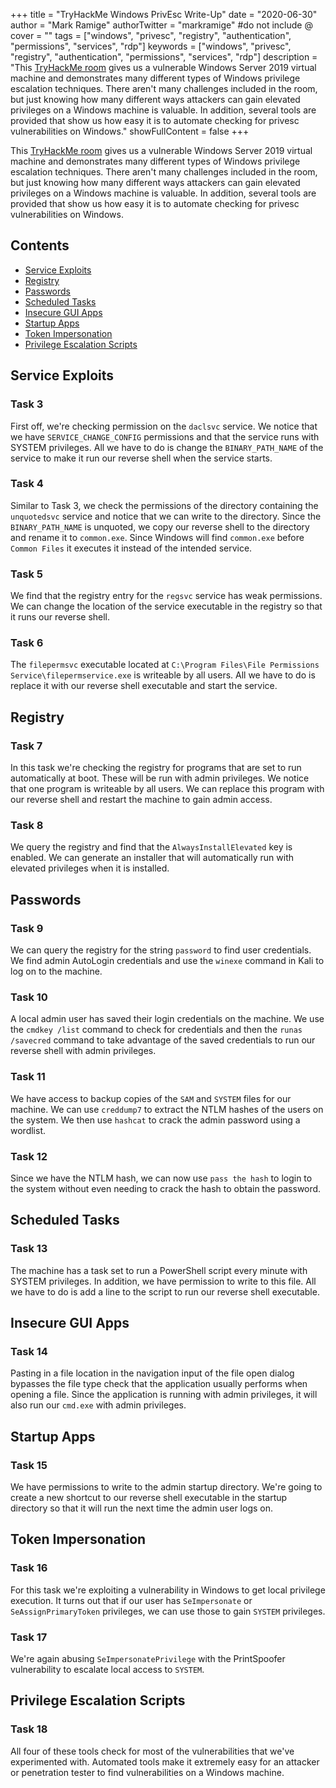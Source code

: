+++
title = "TryHackMe Windows PrivEsc Write-Up"
date = "2020-06-30"
author = "Mark Ramige"
authorTwitter = "markramige" #do not include @
cover = ""
tags = ["windows", "privesc", "registry", "authentication", "permissions", "services", "rdp"]
keywords = ["windows", "privesc", "registry", "authentication", "permissions", "services", "rdp"]
description = "This [TryHackMe room](https://tryhackme.com/room/windows10privesc) gives us a vulnerable Windows Server 2019 virtual machine and demonstrates many different types of Windows privilege escalation techniques. There aren't many challenges included in the room, but just knowing how many different ways attackers can gain elevated privileges on a Windows machine is valuable. In addition, several tools are provided that show us how easy it is to automate checking for privesc vulnerabilities on Windows."
showFullContent = false
+++

This [TryHackMe room](https://tryhackme.com/room/windows10privesc) gives us a vulnerable Windows Server 2019 virtual machine and demonstrates many different types of Windows privilege escalation techniques. There aren't many challenges included in the room, but just knowing how many different ways attackers can gain elevated privileges on a Windows machine is valuable. In addition, several tools are provided that show us how easy it is to automate checking for privesc vulnerabilities on Windows.

## Contents
* [Service Exploits](#service-exploits)
* [Registry](#registry)
* [Passwords](#passwords)
* [Scheduled Tasks](#scheduled-tasks)
* [Insecure GUI Apps](#insecure-gui-apps)
* [Startup Apps](#startup-apps)
* [Token Impersonation](#token-impersonation)
* [Privilege Escalation Scripts](#privilege-escalation-scripts)

## Service Exploits
### Task 3
First off, we're checking permission on the `daclsvc` service. We notice that we have `SERVICE_CHANGE_CONFIG` permissions and that the service runs with SYSTEM privileges. All we have to do is change the `BINARY_PATH_NAME` of the service to make it run our reverse shell when the service starts.

### Task 4
Similar to Task 3, we check the permissions of the directory containing the `unquotedsvc` service and notice that we can write to the directory. Since the `BINARY_PATH_NAME` is unquoted, we copy our reverse shell to the directory and rename it to `common.exe`. Since Windows will find `common.exe` before `Common Files` it executes it instead of the intended service.

### Task 5
We find that the registry entry for the `regsvc` service has weak permissions. We can change the location of the service executable in the registry so that it runs our reverse shell.

### Task 6
The `filepermsvc` executable located at `C:\Program Files\File Permissions Service\filepermservice.exe` is writeable by all users. All we have to do is replace it with our reverse shell executable and start the service.

## Registry
### Task 7
In this task we're checking the registry for programs that are set to run automatically at boot. These will be run with admin privileges. We notice that one program is writeable by all users. We can replace this program with our reverse shell and restart the machine to gain admin access.

### Task 8
We query the registry and find that the `AlwaysInstallElevated` key is enabled. We can generate an installer that will automatically run with elevated privileges when it is installed.

## Passwords
### Task 9
We can query the registry for the string `password` to find user credentials. We find admin AutoLogin credentials and use the `winexe` command in Kali to log on to the machine.

### Task 10
A local admin user has saved their login credentials on the machine. We use the `cmdkey /list` command to check for credentials and then the `runas /savecred` command to take advantage of the saved credentials to run our reverse shell with admin privileges.

### Task 11
We have access to backup copies of the `SAM` and `SYSTEM` files for our machine. We can use `creddump7` to extract the NTLM hashes of the users on the system. We then use `hashcat` to crack the admin password using a wordlist.

### Task 12
Since we have the NTLM hash, we can now use `pass the hash` to login to the system without even needing to crack the hash to obtain the password.

## Scheduled Tasks
### Task 13
The machine has a task set to run a PowerShell script every minute with SYSTEM privileges. In addition, we have permission to write to this file. All we have to do is add a line to the script to run our reverse shell executable.

## Insecure GUI Apps
### Task 14
Pasting in a file location in the navigation input of the file open dialog bypasses the file type check that the application usually performs when opening a file. Since the application is running with admin privileges, it will also run our `cmd.exe` with admin privileges.

## Startup Apps
### Task 15
We have permissions to write to the admin startup directory. We're going to create a new shortcut to our reverse shell executable in the startup directory so that it will run the next time the admin user logs on.

## Token Impersonation
### Task 16
For this task we're exploiting a vulnerability in Windows to get local privilege execution. It turns out that if our user has `SeImpersonate` or `SeAssignPrimaryToken` privileges, we can use those to gain `SYSTEM` privileges.

### Task 17
We're again abusing `SeImpersonatePrivilege` with the PrintSpoofer vulnerability to escalate local access to `SYSTEM`.

## Privilege Escalation Scripts
### Task 18
All four of these tools check for most of the vulnerabilities that we've experimented with. Automated tools make it extremely easy for an attacker or penetration tester to find vulnerabilities on a Windows machine.
